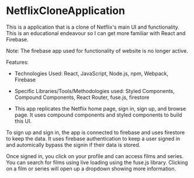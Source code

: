 # NetflixCloneApplication
This is a application that is a clone of Netflix's main UI and functionality. This is an educational endeavour so I can get more familiar with React and Firebase.

Note: The firebase app used for functionality of website is no longer active.

Features: 
- Technologies Used: React, JavaScript, Node.js, npm, Webpack, Firebase

- Specific Libraries/Tools/Methodologies used: Styled Components, Compound Components, 
React Router, fuse.js, firestore

- This app replicates the Netflix home page, sign in, sign up, and browse page. It uses compound components and styled components to build this UI. 

To sign up and sign in, the app is connected to firebase and uses firestore to keep the data. It uses firebase authentication to keep a user signed in and automically bypass the signin if their data is stored. 

Once signed in, you click on your profile and can access films and series. You can search for films using live loading using the fuse.js library. Clicking on a film or series will open up a dropdown showing more information. 
